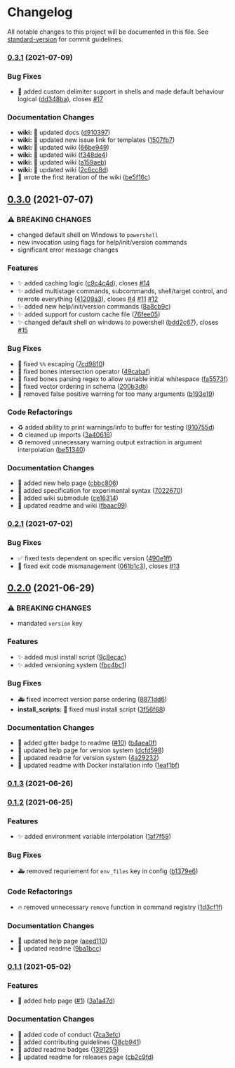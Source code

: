 # Changelog

All notable changes to this project will be documented in this file. See [standard-version](https://github.com/conventional-changelog/standard-version) for commit guidelines.

### [0.3.1](https://github.com/arctic-hen7/bonnie/compare/v0.3.0...v0.3.1) (2021-07-09)


### Bug Fixes

* 🐛 added custom delimiter support in shells and made default behaviour logical ([dd348ba](https://github.com/arctic-hen7/bonnie/commit/dd348ba4b22d07ca05f2938c868a7171650e957b)), closes [#17](https://github.com/arctic-hen7/bonnie/issues/17)


### Documentation Changes

* **wiki:** 📝 updated docs ([d910397](https://github.com/arctic-hen7/bonnie/commit/d910397ca83f91ad77ad603e5c0eaeca29300196))
* **wiki:** 📝 updated new issue link for templates ([1507fb7](https://github.com/arctic-hen7/bonnie/commit/1507fb72261f6ae7535646ed1ff3ea2dfa9bd838))
* **wiki:** 📝 updated wiki ([66be949](https://github.com/arctic-hen7/bonnie/commit/66be94933705f2789afa841dddafd3ca6f43987b))
* **wiki:** 📝 updated wiki ([f348de4](https://github.com/arctic-hen7/bonnie/commit/f348de40d956cabc6aa449e70a6e2e712db88f50))
* **wiki:** 📝 updated wiki ([a159aeb](https://github.com/arctic-hen7/bonnie/commit/a159aeb6d1aa1b4b6d852824ee24921d4d18343d))
* **wiki:** 📝 updated wiki ([2c6cc8d](https://github.com/arctic-hen7/bonnie/commit/2c6cc8d28e0370b147c9f889dd3f04519f8dc798))
* 📝 wrote the first iteration of the wiki ([be5f16c](https://github.com/arctic-hen7/bonnie/commit/be5f16c29b8d31b45320915ad3f0d4b6a606d6ef))

## [0.3.0](https://github.com/arctic-hen7/bonnie/compare/v0.2.1...v0.3.0) (2021-07-07)


### ⚠ BREAKING CHANGES

* changed default shell on Windows to `powershell`
* new invocation using flags for help/init/version commands
* significant error message changes

### Features

* ✨ added caching logic ([c9c4c4d](https://github.com/arctic-hen7/bonnie/commit/c9c4c4d3ee7917117af784b686cfd75201a50652)), closes [#14](https://github.com/arctic-hen7/bonnie/issues/14)
* ✨ added multistage commands, subcommands, shell/target control, and rewrote everything ([41209a3](https://github.com/arctic-hen7/bonnie/commit/41209a338b1a29357c418374b69f2ca5d5fbef65)), closes [#4](https://github.com/arctic-hen7/bonnie/issues/4) [#11](https://github.com/arctic-hen7/bonnie/issues/11) [#12](https://github.com/arctic-hen7/bonnie/issues/12)
* ✨ added new help/init/version commands ([8a8cb9c](https://github.com/arctic-hen7/bonnie/commit/8a8cb9c273a41206020cb3919ac0cb04d768d3f7))
* ✨ added support for custom cache file ([76fee05](https://github.com/arctic-hen7/bonnie/commit/76fee05ba0cc73d3bf65d3d63392fc51df56f79b))
* ✨ changed default shell on windows to powershell ([bdd2c67](https://github.com/arctic-hen7/bonnie/commit/bdd2c67b83d0417c46c24fd56c5e417ae8edfbc0)), closes [#15](https://github.com/arctic-hen7/bonnie/issues/15)


### Bug Fixes

* 🐛 fixed `%%` escaping ([7cd9810](https://github.com/arctic-hen7/bonnie/commit/7cd98101e0969f5fe2dd03bee1b1da3b0760888c))
* 🐛 fixed bones intersection operator ([49cabaf](https://github.com/arctic-hen7/bonnie/commit/49cabafd814b8ac60abf399f5efad79c4d09f1cc))
* 🐛 fixed bones parsing regex to allow variable initial whitespace ([fa5573f](https://github.com/arctic-hen7/bonnie/commit/fa5573faefcbb051db7fd57f5e39b86f8551cf98))
* 🐛 fixed vector ordering in schema ([200b3db](https://github.com/arctic-hen7/bonnie/commit/200b3db8d900f7a135553ce38ffeaf40f45a1185))
* 🐛 removed false positive warning for too many arguments ([b193e19](https://github.com/arctic-hen7/bonnie/commit/b193e19ed4dc370639669ac704d6d04dc91a3518))


### Code Refactorings

* ♻️ added ability to print warnings/info to buffer for testing ([910755d](https://github.com/arctic-hen7/bonnie/commit/910755db4afe8cc8964ad9d09da7ccef38e9a981))
* ♻️ cleaned up imports ([3a40616](https://github.com/arctic-hen7/bonnie/commit/3a40616dcf9650a18d33fec2e08c77d7bd2497a4))
* ♻️ removed unnecessary warning output extraction in argument interpolation ([be51340](https://github.com/arctic-hen7/bonnie/commit/be51340aa367fa671a5dd01293b5bd7bcaca520f))


### Documentation Changes

* 📝 added new help page ([cbbc806](https://github.com/arctic-hen7/bonnie/commit/cbbc8062b91d29edf322dc3594c658cd2c046662))
* 📝 added specification for experimental syntax ([7022670](https://github.com/arctic-hen7/bonnie/commit/7022670f8ff6a3e5c3e0463bc6de4dc6852629c2))
* 📝 added wiki submodule ([ce16314](https://github.com/arctic-hen7/bonnie/commit/ce163146c4c78a18a2cc6ad5d6e055c1703f3785))
* 📝 updated readme and wiki ([fbaac99](https://github.com/arctic-hen7/bonnie/commit/fbaac9923d3a3227705268284fd1e2b4e03b123d))

### [0.2.1](https://github.com/arctic-hen7/bonnie/compare/v0.2.0...v0.2.1) (2021-07-02)


### Bug Fixes

* ✅ fixed tests dependent on specific version ([490e1ff](https://github.com/arctic-hen7/bonnie/commit/490e1ff8b6c832b1d0139218728a84eabf0a9a2b))
* 🐛 fixed exit code mismanagement ([061b1c3](https://github.com/arctic-hen7/bonnie/commit/061b1c3352b6b5d850c4c383adafda4e5fe300eb)), closes [#13](https://github.com/arctic-hen7/bonnie/issues/13)

## [0.2.0](https://github.com/arctic-hen7/bonnie/compare/v0.1.3...v0.2.0) (2021-06-29)


### ⚠ BREAKING CHANGES

* mandated `version` key

### Features

* ✨ added musl install script ([9c8ecac](https://github.com/arctic-hen7/bonnie/commit/9c8ecac60d0a8bf6d48c7627ee2691a53b64c8db))
* ✨ added versioning system ([fbc4bc1](https://github.com/arctic-hen7/bonnie/commit/fbc4bc15f62726ce7c404778d1d1fa6fdc27f5e8))


### Bug Fixes

* 🚑 fixed incorrect version parse ordering ([8871dd6](https://github.com/arctic-hen7/bonnie/commit/8871dd64c26425019074e66c8451de937adbed1e))
* **install_scripts:** 🐛 fixed musl install script ([3f56f68](https://github.com/arctic-hen7/bonnie/commit/3f56f68ad8cc03855eedbc25d3e265057d91aa7a))


### Documentation Changes

* 📝 added gitter badge to readme ([#10](https://github.com/arctic-hen7/bonnie/issues/10)) ([b4aea0f](https://github.com/arctic-hen7/bonnie/commit/b4aea0f8a0452c5ff5e5320e4257e69d7ba64153))
* 📝 updated help page for version system ([dcfd598](https://github.com/arctic-hen7/bonnie/commit/dcfd5985f672122c12833756bb8c4246cc2aeb1f))
* 📝 updated readme for version system ([4a29232](https://github.com/arctic-hen7/bonnie/commit/4a29232b774da1eaf9026d22aa73ebe042244895))
* 📝 updated readme with Docker installation info ([1eaf1bf](https://github.com/arctic-hen7/bonnie/commit/1eaf1bf51649763ca79473ae217f8caabc2b04f8))

### [0.1.3](https://github.com/arctic-hen7/bonnie/compare/v0.1.2...v0.1.3) (2021-06-26)

### [0.1.2](https://github.com/arctic-hen7/bonnie/compare/v0.1.1...v0.1.2) (2021-06-25)


### Features

* ✨ added environment variable interpolation ([1af7f59](https://github.com/arctic-hen7/bonnie/commit/1af7f59758513c8ed092518466617a61d04bf46f))


### Bug Fixes

* 🚑 removed requriement for `env_files` key in config ([b1379e6](https://github.com/arctic-hen7/bonnie/commit/b1379e6685ca4e4746f17c69463f8eb80ff039d6))


### Code Refactorings

* 🔥 removed unnecessary `remove` function in command registry ([1d3cf1f](https://github.com/arctic-hen7/bonnie/commit/1d3cf1f37d94318d7323eb11e085f96b0286310c))


### Documentation Changes

* 📝 updated help page ([aeed110](https://github.com/arctic-hen7/bonnie/commit/aeed110d56a423b618f9728caed1cce1015f0180))
* 📝 updated readme ([9ba1bcc](https://github.com/arctic-hen7/bonnie/commit/9ba1bcc78c32f4150eb6857e18837d13af25128b))

### [0.1.1](https://github.com/arctic-hen7/bonnie/compare/v0.1.0...v0.1.1) (2021-05-02)


### Features

* 📝 added help page ([#1](https://github.com/arctic-hen7/bonnie/issues/1)) ([3a1a47d](https://github.com/arctic-hen7/bonnie/commit/3a1a47d230d33b105b6936804c2546d28be01f85))


### Documentation Changes

* 📝 added code of conduct ([7ca3efc](https://github.com/arctic-hen7/bonnie/commit/7ca3efc4dec71f3c3300e8324481f52c7a330247))
* 📝 added contributing guidelines ([38cb941](https://github.com/arctic-hen7/bonnie/commit/38cb94170c14d6962e6681c5888f5f0b6d64561b))
* 📝 added readme badges ([1391255](https://github.com/arctic-hen7/bonnie/commit/1391255384cac5d0abbee543a5b763c89bc905da))
* 📝 updated readme for releases page ([cb2c9fd](https://github.com/arctic-hen7/bonnie/commit/cb2c9fd5cadefb269e5ba1961f01a6a0dd72ce34))
